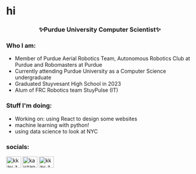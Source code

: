 
# hi

<h3 align="center">✨Purdue University Computer Scientist✨</h3>

### Who I am:

- Member of Purdue Aerial Robotics Team, Autonomous Robotics Club at Purdue and Robomasters at Purdue
- Currently attending Purdue University as a Computer Science undergraduate
- Graduated Stuyvesant High School in 2023
- Alum of FRC Robotics team StuyPulse (IT)

### Stuff I'm doing:
- Working on: using React to design some websites
- machine learning with python!
- using data science to look at NYC

  
<h3 align="left">socials:</h3>
<p align="left">
<a href="https://twitter.com/kkay_zedd" target="blank"><img align="center" src="https://raw.githubusercontent.com/rahuldkjain/github-profile-readme-generator/master/src/images/icons/Social/twitter.svg" alt="kkay_zedd" height="30" width="40" /></a>
<a href="https://linkedin.com/in/kayzao" target="blank"><img align="center" src="https://raw.githubusercontent.com/rahuldkjain/github-profile-readme-generator/master/src/images/icons/Social/linked-in-alt.svg" alt="kayzao" height="30" width="40" /></a>
<a href="https://instagram.com/kkay_zedd" target="blank"><img align="center" src="https://raw.githubusercontent.com/rahuldkjain/github-profile-readme-generator/master/src/images/icons/Social/instagram.svg" alt="kkay_zedd" height="30" width="40" /></a>
</p>


